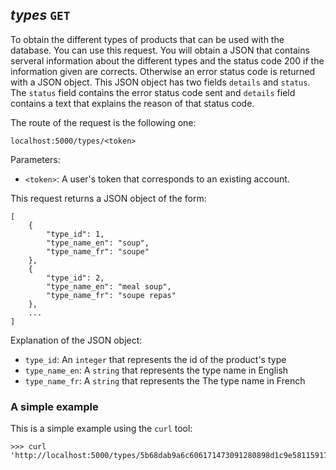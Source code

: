 *types* `GET`
-------------
To obtain the different types of products that can be used with the database.
You can use this request. You will obtain a JSON that contains serveral information
about the different types and the status code 200 if the information given are corrects.
Otherwise an error status code is returned with a JSON object.
This JSON object has two fields `details` and `status`.
The `status` field contains the error status code sent and `details` field contains a text that explains the reason of that status code.

The route of the request is the following one:
```
localhost:5000/types/<token>
```
Parameters:

- `<token>`: A user's token that corresponds to an existing account.

This request returns a JSON object of the form:
```
[
    {
        "type_id": 1,
        "type_name_en": "soup",
        "type_name_fr": "soupe"
    },
    {
        "type_id": 2,
        "type_name_en": "meal soup",
        "type_name_fr": "soupe repas"
    },
    ...
]
```
Explanation of the  JSON object:

- `type_id`: An `integer` that represents the id of the product's type
- `type_name_en`: A `string` that represents the type name in English
- `type_name_fr`: A `string` that represents the The type name in French

### A simple example
This is a simple example using the `curl` tool:
```
>>> curl 'http://localhost:5000/types/5b68dab9a6c606171473091280898d1c9e581159173d6ba267f3418a6573ae92'
```

